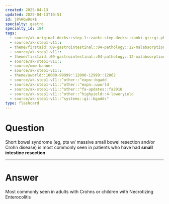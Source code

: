 ```yaml
---
created: 2025-04-13
updated: 2025-04-13T10:51
id: j8%Wqw0o+$
specialty: gastro
specialty_id: 184
tags:
  - source/ak-original-decks::step-1::zanki-step-decks::zanki-gi::gi-physiology-+-embryo,-anatomy
  - source/ak-step1-v11::
  - theme/firstaid::09-gastrointestinal::04-pathology::12-malabsorption-syndromes
  - source/ak-step1-v11::
  - theme/firstaid::09-gastrointestinal::04-pathology::12-malabsorption-syndromes::short-bowel-disease
  - source/ak-step1-v11::
  - source/ome-banner
  - source/ak-step1-v11::
  - theme/uworld::10000-99999::12000-12999::12062
  - source/ak-step1-v11::^other::^expn::bgadd
  - source/ak-step1-v11::^other::^expn::uworld
  - source/ak-step1-v11::^other::^fa-updates::fa2018
  - source/ak-step1-v11::^other::^highyield::4-loweryield
  - source/ak-step1-v11::^systems::gi::bgadds"
type: flashcard
---
```


# Question
Short bowel syndrome (eg, pts w/ massive small bowel resection and/or Crohn disease) is most commonly seen in patients who have had **small intestine resection**

---

# Answer
Most commonly seen in adults with Crohns or children with Necrotizing Enterocolitis